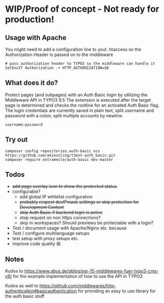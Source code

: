 # WIP/Proof of concept - Not ready for production!

## Usage with Apache

You might need to add a configuration line to yout .htaccess so the Authorization Header is passed on to the middleware

```
# pass authorization header to TYPO3 so the middleware can handle it
SetEnvIf Authorization .+ HTTP_AUTHORIZATION=$0
```

## What does it do?

Protect pages (and subpages) with an Auth Basic login by utilizing the Middleware API in TYPO3 9.5
The extension is executed after the target page is determined and checks the rootline for an activated Auth Basic flag.
The login credentials are currently saved in plain text, split username and password with a colon, split multiple accounts by newline.
~~~
username:password
~~~

## Try out
~~~
composer config repositories.auth-basic vcs https://github.com/akiessling/t3ext-auth_basic.git
composer require extrameile/auth-basic dev-master
~~~

## Todos
* ~~add page overlay icon to show the protected status~~
* configurable?
  * add global IP whitelist configuration
  * ~~probably respect devIPmask settings or skip protection for Development Context~~
  * ~~skip Auth Basic if backend login is active~~
  * stop request on non https connections?
  * skip in workspaces? Should previews be protectable with a login?
* Test / document usage with Apache/Nginx etc. because 
* Test / configure multilanguage setups
* test setup with proxy setups etc. 
* improve code quality :smile:

## Notes

Kudos to https://www.qbus.de/qblog/psr-15-middlewares-fuer-typo3-cms-v9/ for the example implementation of how to use the API in TYPO3

Kudos as well to https://github.com/middlewares/http-authentication#basicauthentication for providing an easy to use library for the auth basic stuff

 
